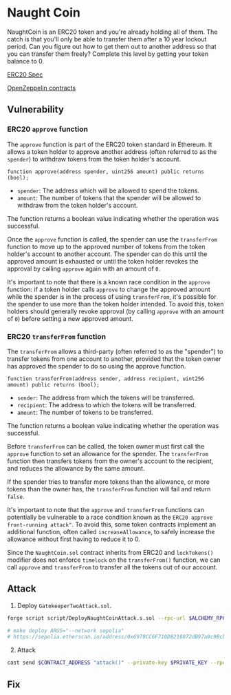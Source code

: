 # Naught Coin

NaughtCoin is an ERC20 token and you're already holding all of them. The catch is that you'll only be able to transfer them after a 10 year lockout period. Can you figure out how to get them out to another address so that you can transfer them freely? Complete this level by getting your token balance to 0.

[ERC20 Spec](https://github.com/ethereum/ercs/blob/master/ERCS/erc-20.md)

[OpenZeppelin contracts](https://github.com/OpenZeppelin/openzeppelin-contracts/tree/master/contracts)

## Vulnerability

### ERC20 `approve` function

The `approve` function is part of the ERC20 token standard in Ethereum. It allows a token holder to approve another address (often referred to as the `spender`) to withdraw tokens from the token holder's account.

`function approve(address spender, uint256 amount) public returns (bool);`

- `spender`: The address which will be allowed to spend the tokens.
- `amount`: The number of tokens that the spender will be allowed to withdraw from the token holder's account.

The function returns a boolean value indicating whether the operation was successful. 

Once the `approve` function is called, the spender can use the `transferFrom` function to move up to the approved number of tokens from the token holder's account to another account. The spender can do this until the approved amount is exhausted or until the token holder revokes the approval by calling `approve` again with an amount of `0`.

It's important to note that there is a known race condition in the `approve` function: if a token holder calls `approve` to change the approved amount while the spender is in the process of using `transferFrom`, it's possible for the spender to use more than the token holder intended. To avoid this, token holders should generally revoke approval (by calling `approve` with an amount of `0`) before setting a new approved amount.

### ERC20 `transferFrom` function

The `transferFrom` allows a third-party (often referred to as the "spender") to transfer tokens from one account to another, provided that the token owner has approved the spender to do so using the approve function.

`function transferFrom(address sender, address recipient, uint256 amount) public returns (bool);`

- `sender`: The address from which the tokens will be transferred.
- `recipient`: The address to which the tokens will be transferred.
- `amount`: The number of tokens to be transferred.

The function returns a boolean value indicating whether the operation was successful.

Before `transferFrom` can be called, the token owner must first call the `approve` function to set an allowance for the spender. The `transferFrom` function then transfers tokens from the owner's account to the recipient, and reduces the allowance by the same amount.

If the spender tries to transfer more tokens than the allowance, or more tokens than the owner has, the `transferFrom` function will fail and return `false`.

It's important to note that the `approve` and `transferFrom` functions can potentially be vulnerable to a race condition known as the `ERC20 approve front-running attack"`. To avoid this, some token contracts implement an additional function, often called `increaseAllowance`, to safely increase the allowance without first having to reduce it to 0.

Since the `NaughtCoin.sol` contract inherits from ERC20 and `lockTokens()` modifier does not enforce `timelock` on the `transferFrom()` function, we can call `approve` and `transferFrom` to transfer all the tokens out of our account.

## Attack

1. Deploy `GatekeeperTwoAttack.sol`.

```bash
forge script script/DeployNaughtCoinAttack.s.sol --rpc-url $ALCHEMY_RPC_URL --private-key $PRIVATE_KEY --broadcast --verify --etherscan-api-key $ETHERSCAN_API_KEY -vvvv --legacy

# make deploy ARGS="--network sepolia"
# https://sepolia.etherscan.io/address/0x6979CC6F710D8218872dB97a9c9Bcbc6460Bc7e1
```

2. Attack

```bash
cast send $CONTRACT_ADDRESS "attack()" --private-key $PRIVATE_KEY --rpc-url $ALCHEMY_RPC_URL --legacy
```

## Fix


